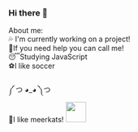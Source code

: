 ### Hi there 👋

<!--
**VitorNasBr/VitorNasBr** is a ✨ _special_ ✨ repository because its `README.md` (this file) appears on your GitHub profile.--!>


About me:
<br>
💦 I'm currently working on a project!
<br>
👊If you need help you can call me!
<br>
😴Studying JavaScript
<br>
⚽I like soccer
<br>
<br>
༼ つ ◕_◕ ༽つ
<br>
🦝I like meerkats!

<img src="https://cdn.discordapp.com/attachments/752266005538930719/830070475626512444/o-merkat-suricata-ou-suricato-C3A9-um-pequeno-carnC3ADvoro-na-famC3ADlia-dos-mongueiros-C3BAnico-mem.png" width="40vw" height="40vh">

